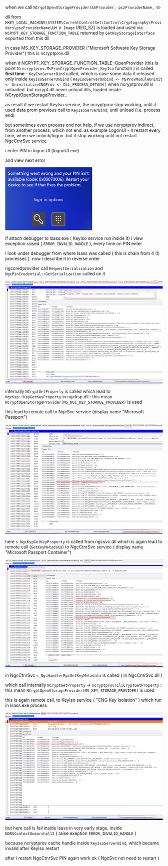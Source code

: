 when we call `NCryptOpenStorageProvider(&hProvider, pszProviderName, 0)`

dll from 
`HKEY_LOCAL_MACHINE\SYSTEM\CurrentControlSet\Control\Cryptography\Providers\pszProviderName\UM @ Image` (REG_SZ) is loaded and used via `NCRYPT_KEY_STORAGE_FUNCTION_TABLE`
returned by `GetKeyStorageInterface` exported from this dll

in case MS_KEY_STORAGE_PROVIDER ("Microsoft Software Key Storage Provider") this is ncryptprov.dll

when it NCRYPT_KEY_STORAGE_FUNCTION_TABLE::OpenProvider (this is point to `ncryptprov.MsProvCryptOpenProvider_KeyIso` function ) is called **first time** - `KeyIsoServerBind` called, which is case some data
it released only inside `KeyIsoServerUnbind` ( `KeyIsoServerUnbind <- MSProvModuleUninit <- UninitializeCNGProv <- DLL_PROCESS_DETACH` ) when ncryptprov.dll is unloaded.
but ncrypt.dll never unload dlls, loaded inside NCryptOpenStorageProvider..

as result if we restart KeyIso service, the ncryptprov stop working, until it used data prom previous call to `KeyIsoServerBind`, until unload (i.e. process end)

but sometimes even process end not help, if we use ncryptprov indirect, from another process, which not end. as example LogonUI - it restart every time, when we unlock/logon. but it stop working until not restart NgcCtnrSvc service

i enter PIN in logon UI (logonUI.exe)

and view next error

![0](0.png)

if attach debugger to lsass.exe ( KeyIso service run inside it) i view exception raised ( `ERROR_INVALID_HANDLE` ), every time on PIN enter

i look under debugger from where lsass was called ( this is chain from 4 (!) processes ). now i describe it in reverse order


ngccredprovider call `RequestSerialization` and `NgcPinCredential::GetSerialization` called on it

![4](4.png)

internally `NCryptGetProperty` is called which lead to `NgcKsp::KspGetKeyProperty` in ngcksp.dll : this mean `NCryptOpenStorageProvider(MS_NGC_KEY_STORAGE_PROVIDER)` is used

this lead to remote call to NgcSvc service (display name "Microsoft Passport")

![3](3.png)

here `s_NgcKspGetKeyProperty` is called from ngcsvc.dll which is again lead to remote call (`GetKeyMetadata`) to NgcCtnrSvc service ( display name "Microsoft Passport Container")

![2](2.png)

in NgcCtnrSvc `s_NgcHandlerRpcGetKeyMetadata` is called ( in NgcCntrSvc.dll )

which call internally `NCryptGetProperty` -> `ncryptprov!CliCryptGetProperty` : this mean `NCryptOpenStorageProvider(MS_KEY_STORAGE_PROVIDER)` is used

this is again remote call, to KeyIso service ( "CNG Key Isolation" ) which run in lsass.exe process

![1](1.png)

but here call is fail inside lsass in very early stage, inside `NDRSContextUnmarshall2` ( raise exeption `ERROR_INVALID_HANDLE` )

because ncryptprov cache handle inside `KeyIsoServerBind`, which became invalid after KeyIso restart

after i restart NgcCtnrSvc PIN again work ok ( NgcSvc not need to restart )
 
